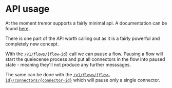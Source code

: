 # API usage

At the moment tremor supports a fairly minimal api. A documentation can be found [here](../api/index.md).

There is one part of the API worth calling out as it is a fairly powerful and completely new concept.

With the [`/v1/flows/{flow-id}`](../api/index.md#tag/flows/operation/patch_flow_status) call we can pause a flow. Pausing a flow will start the queiecense process and put all connectors in the flow into paused state - meaning they'll not produce any further messsages.

The same can be done with the [`/v1/flows/{flow-id}/connectors/{connector-id}`](../api/index.md#tag/flows/operation/patch_flow_connector_status) which will pause only a single connector.
